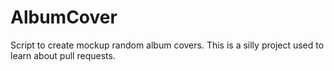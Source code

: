 # AlbumCover
Script to create mockup random album covers. This is a silly project used to learn about pull requests.
